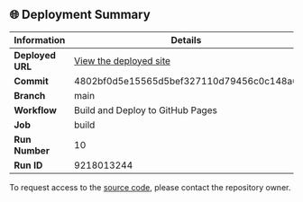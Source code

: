## 🌐 Deployment Summary

| Information | Details |
|-------------|---------|
| **Deployed URL** | [View the deployed site](https://First-Matter.github.io/get-rich-dive-trying) |
| **Commit** | 4802bf0d5e15565d5bef327110d79456c0c148a6 |
| **Branch** | main |
| **Workflow** | Build and Deploy to GitHub Pages |
| **Job** | build |
| **Run Number** | 10 |
| **Run ID** | 9218013244 |
To request access to the [source code](https://github.com/First-Matter/aqua-jam-2024), please contact the repository owner.
